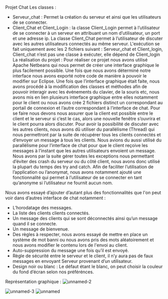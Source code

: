  Projet Chat
 Les classes :
 - Serveur_chat : Permet la création du serveur et ainsi que les utilisateurs de se connecter.
- Client_Chat et Client_Login : la classe Client_Login permet à l’utilisateur de se connecter à un serveur en attribuant un nom d’utilisateur, un port et une adresse ip. La classe Client_Chat permet à l’utilisateur de discuter avec les autres utilisateurs
connectés au même serveur.
L'exécution se fait uniquement avec les 2 fichiers suivant : Serveur_chat et Client_login, Client_chat n’est pas une classe à exécuter, elle dépend de Client_login
La réalisation du projet :
Pour réaliser ce projet nous avons utilisé Apache Netbeans qui nous permet de créer une interface graphique le plus facilement possible. Une fois que nous avons déterminé notre interface nous avons exporté notre code de manière à pouvoir le modifier sur Eclipse.
Une fois que l’interface graphique était faite, nous avons procédé à la modification des classes et méthodes afin de pouvoir interagir avec les événements du clavier, de la souris etc, nous avons mis en lien plusieurs interface graphique entre elles notamment pour le client ou nous avons crée 2 fichiers distinct un correspondant au portail de connexion et l’autre correspondant à l’interface de chat. Pour se faire nous devons nous assurer que la client est possible entre le client et le serveur si c’est le cas, alors une nouvelle fenêtre s’ouvrira et le client pourra alors discuter.
Pour avoir la possibilité de discuter avec les autres clients, nous avons dû utiliser du parallélisme (Thread) qui nous permettront par la suite de récupérer tous les clients connectés et d’envoyer un message à tous les clients. Nous avions du aussi utilisé du parallélisme pour l’interface de chat pour que le client reçoive les messages à l’instant que les autres utilisateurs envoient un message.
Nous avons par la suite gérer toutes les exceptions nous permettant d’éviter des crash du serveur ou du côté client, nous avons donc utilisé la plupart du temps des try and catch.
Afin de faciliter l’utilisation de l’application ou l’anonymat, nous avons notamment ajouté une fonctionnalité qui permet à l’utilisateur de se connecter en tant qu’anonyme si l’utilisateur ne fournit aucun nom.
   
 Nous avons essayé d’ajouter d’autant plus des fonctionnalités que l'on peut voir dans d’autres interface de chat notamment :
- L’horodatage des messages.
- La liste des clients clients connectés.
- Un message des clients qui se sont déconnectés ainsi qu’un message quand il se
connecte.
- Un message de bienvenue.
- Des règles à respecter, nous avons essayé de mettre en place un système de mot
banni ou nous avons pris des mots aléatoirement et nous avons modifier le contenu
lors de l'envoi au client.
- Auto-suppression du message une fois qu’il est envoyé.
- Règle de sécurité entre le serveur et le client, il n’y aura pas de faux messages en
envoyant Serveur provenant d’un utilisateur.
- Design noir ou blanc : Le défaut étant le blanc, on peut choisir la couleur du fond
d’écran selon nos préférénces.


  
 Représentation graphique :
 ![unnamed-2](https://user-images.githubusercontent.com/116311276/210953159-f71c32ad-396a-4775-866b-02e7675fe60c.png)

![unnamed-3](https://user-images.githubusercontent.com/116311276/210953145-bdac19d7-84f8-43bd-8d9a-c5aac08c1a45.png)
![unnamed](https://user-images.githubusercontent.com/116311276/210953180-8f49bb2b-c734-4ffb-aeb5-81b46543fa5c.png)

